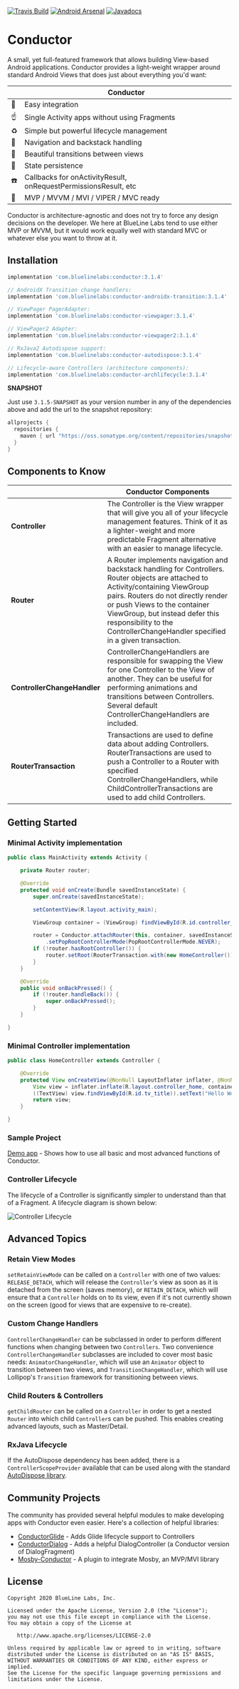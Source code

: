 [![Travis Build](https://travis-ci.com/bluelinelabs/Conductor.svg)](https://travis-ci.com/bluelinelabs/Conductor) [![Android Arsenal](https://img.shields.io/badge/Android%20Arsenal-Conductor-brightgreen.svg?style=flat)](http://android-arsenal.com/details/1/3361) [![Javadocs](http://javadoc.io/badge/com.bluelinelabs/conductor.svg)](http://javadoc.io/doc/com.bluelinelabs/conductor)

# Conductor

A small, yet full-featured framework that allows building View-based Android applications. Conductor provides a light-weight wrapper around standard Android Views that does just about everything you'd want:

|           |  Conductor  |
|-----------|-------------|
:tada: | Easy integration
:point_up: | Single Activity apps without using Fragments
:recycle: | Simple but powerful lifecycle management
:train: | Navigation and backstack handling
:twisted_rightwards_arrows: | Beautiful transitions between views
:floppy_disk: | State persistence
:phone: | Callbacks for onActivityResult, onRequestPermissionsResult, etc
:european_post_office: | MVP / MVVM / MVI / VIPER / MVC ready

Conductor is architecture-agnostic and does not try to force any design decisions on the developer. We here at BlueLine Labs tend to use either MVP or MVVM, but it would work equally well with standard MVC or whatever else you want to throw at it.

## Installation

```gradle
implementation 'com.bluelinelabs:conductor:3.1.4'

// AndroidX Transition change handlers:
implementation 'com.bluelinelabs:conductor-androidx-transition:3.1.4'

// ViewPager PagerAdapter:
implementation 'com.bluelinelabs:conductor-viewpager:3.1.4'

// ViewPager2 Adapter:
implementation 'com.bluelinelabs:conductor-viewpager2:3.1.4'

// RxJava2 Autodispose support:
implementation 'com.bluelinelabs:conductor-autodispose:3.1.4'

// Lifecycle-aware Controllers (architecture components):
implementation 'com.bluelinelabs:conductor-archlifecycle:3.1.4'
```

**SNAPSHOT**

Just use `3.1.5-SNAPSHOT` as your version number in any of the dependencies above and add the url to the snapshot repository:

```gradle
allprojects {
  repositories {
    maven { url "https://oss.sonatype.org/content/repositories/snapshots/" }
  }
}
```

## Components to Know

|             |  Conductor Components |
------|------------------------------
__Controller__ | The Controller is the View wrapper that will give you all of your lifecycle management features. Think of it as a lighter-weight and more predictable Fragment alternative with an easier to manage lifecycle.
__Router__ | A Router implements navigation and backstack handling for Controllers. Router objects are attached to Activity/containing ViewGroup pairs. Routers do not directly render or push Views to the container ViewGroup, but instead defer this responsibility to the ControllerChangeHandler specified in a given transaction.
__ControllerChangeHandler__ | ControllerChangeHandlers are responsible for swapping the View for one Controller to the View of another. They can be useful for performing animations and transitions between Controllers. Several default ControllerChangeHandlers are included.
__RouterTransaction__ | Transactions are used to define data about adding Controllers. RouterTransactions are used to push a Controller to a Router with specified ControllerChangeHandlers, while ChildControllerTransactions are used to add child Controllers.

## Getting Started

### Minimal Activity implementation

```java
public class MainActivity extends Activity {

    private Router router;

    @Override
    protected void onCreate(Bundle savedInstanceState) {
        super.onCreate(savedInstanceState);

        setContentView(R.layout.activity_main);

        ViewGroup container = (ViewGroup) findViewById(R.id.controller_container);

        router = Conductor.attachRouter(this, container, savedInstanceState)
            .setPopRootControllerMode(PopRootControllerMode.NEVER);
        if (!router.hasRootController()) {
            router.setRoot(RouterTransaction.with(new HomeController()));
        }
    }

    @Override
    public void onBackPressed() {
        if (!router.handleBack()) {
            super.onBackPressed();
        }
    }

}
```

### Minimal Controller implementation

```java
public class HomeController extends Controller {

    @Override
    protected View onCreateView(@NonNull LayoutInflater inflater, @NonNull ViewGroup container, @Nullable Bundle savedViewState) {
        View view = inflater.inflate(R.layout.controller_home, container, false);
        ((TextView) view.findViewById(R.id.tv_title)).setText("Hello World");
        return view;
    }

}
```

### Sample Project

[Demo app](https://github.com/bluelinelabs/conductor/tree/master/demo) - Shows how to use all basic and most advanced functions of Conductor.

### Controller Lifecycle

The lifecycle of a Controller is significantly simpler to understand than that of a Fragment. A lifecycle diagram is shown below:

![Controller Lifecycle](docs/Controller%20Lifecycle.jpg)

## Advanced Topics

### Retain View Modes
`setRetainViewMode` can be called on a `Controller` with one of two values: `RELEASE_DETACH`, which will release the `Controller`'s view as soon as it is detached from the screen (saves memory), or `RETAIN_DETACH`, which will ensure that a `Controller` holds on to its view, even if it's not currently shown on the screen (good for views that are expensive to re-create).

### Custom Change Handlers
`ControllerChangeHandler` can be subclassed in order to perform different functions when changing between two `Controllers`. Two convenience `ControllerChangeHandler` subclasses are included to cover most basic needs: `AnimatorChangeHandler`, which will use an `Animator` object to transition between two views, and `TransitionChangeHandler`, which will use Lollipop's `Transition` framework for transitioning between views.

### Child Routers & Controllers
`getChildRouter` can be called on a `Controller` in order to get a nested `Router` into which child `Controller`s can be pushed. This enables creating advanced layouts, such as Master/Detail.

### RxJava Lifecycle
If the AutoDispose dependency has been added, there is a `ControllerScopeProvider` available that can be used along with the standard [AutoDispose library](https://github.com/uber/AutoDispose).

## Community Projects
The community has provided several helpful modules to make developing apps with Conductor even easier. Here's a collection of helpful libraries:

* [ConductorGlide](https://github.com/MkhytarMkhoian/ConductorGlide) - Adds Glide lifecycle support to Controllers
* [ConductorDialog](https://github.com/MkhytarMkhoian/ConductorDialog) - Adds a helpful DialogController (a Conductor version of DialogFragment)
* [Mosby-Conductor](https://github.com/sockeqwe/mosby-conductor) - A plugin to integrate Mosby, an MVP/MVI library


## License
```
Copyright 2020 BlueLine Labs, Inc.

Licensed under the Apache License, Version 2.0 (the "License");
you may not use this file except in compliance with the License.
You may obtain a copy of the License at

   http://www.apache.org/licenses/LICENSE-2.0

Unless required by applicable law or agreed to in writing, software
distributed under the License is distributed on an "AS IS" BASIS,
WITHOUT WARRANTIES OR CONDITIONS OF ANY KIND, either express or implied.
See the License for the specific language governing permissions and
limitations under the License.
```
